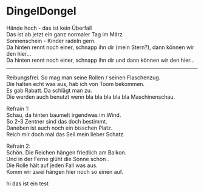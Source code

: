 # DingelDongel
Hände hoch - das ist kein Überfall  
Das ist ab jetzt ein ganz normaler Tag im März  
Sonnenschein - Kinder radeln gern.  
Da hinten rennt noch einer, schnapp ihn dir (mein Stern?), dann können wir den hier...  
Da hinten rennt noch einer, schnapp ihn dir und dann können wir den hier...  
______  
Reibungsfrei. So mag man seine Rollen / seinen Flaschenzug.  
Die halten echt was aus, hab ich von Toom bekommen.  
Es gab Rabatt. Da schlägt man zu.  
Die werden auch benutzt wenn bla bla bla bla bla Maschinenschau.  

Refrain 1:  
Schau, da hinten baumelt irgendwas im Wind.  
So 2-3 Zentner sind das doch bestimmt.  
Daneben ist auch noch ein bisschen Platz.  
Reich mir doch mal das Seil mein lieber Schatz.  

Refrain 2:  
Schön. Die Reichen hängen friedlich am Balkon.  
Und in der Ferne glüht die Sonne schon .  
Die Rolle hält auf jeden Fall was aus.  
Komm wir zwei hängen hier noch so einen auf.  

hi das ist ein test

